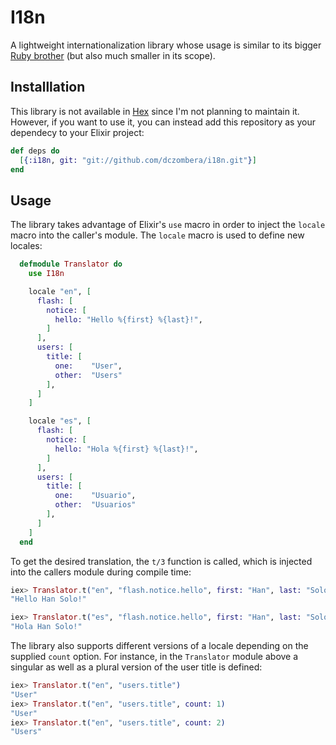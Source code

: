 # I18n
A lightweight internationalization library whose usage is similar to its bigger [Ruby brother](https://github.com/svenfuchs/i18n) (but also much smaller in its scope). 

## Installlation 
This library is not available in [Hex](https://hex.pm/docs/publish) since I'm not planning to maintain it.
However, if you want to use it, you can instead add this repository as your dependecy to your Elixir project:

```elixir
def deps do
  [{:i18n, git: "git://github.com/dczombera/i18n.git"}]
end
```

## Usage
The library takes advantage of Elixir's `use` macro in order to inject the `locale` macro into the caller's module.
The `locale` macro is used to define new locales:
```elixir
  defmodule Translator do
    use I18n 

    locale "en", [
      flash: [
        notice: [
          hello: "Hello %{first} %{last}!",
        ]
      ],
      users: [
        title: [
          one:    "User",
          other:  "Users" 
        ],
      ]
    ]

    locale "es", [
      flash: [
        notice: [
          hello: "Hola %{first} %{last}!",
        ]
      ],
      users: [
        title: [
          one:    "Usuario",
          other:  "Usuarios" 
        ],
      ]
    ]
  end
```
To get the desired translation, the `t/3` function is called, which is injected into the callers module during compile time:

```elixir
iex> Translator.t("en", "flash.notice.hello", first: "Han", last: "Solo")
"Hello Han Solo!"

iex> Translator.t("es", "flash.notice.hello", first: "Han", last: "Solo")
"Hola Han Solo!"
```

The library also supports different versions of a locale depending on the supplied `count` option. 
For instance, in the `Translator` module above a singular as well as a plural version of the user title is defined:
```elixir
iex> Translator.t("en", "users.title")
"User"
iex> Translator.t("en", "users.title", count: 1)
"User"
iex> Translator.t("en", "users.title", count: 2)
"Users"
```
